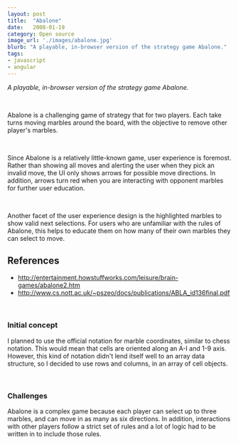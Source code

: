 ```yaml
---
layout: post
title:  "Abalone"
date:   2008-01-19
category: Open source
image_url: './images/abalone.jpg'
blurb: "A playable, in-browser version of the strategy game Abalone."
tags:
- javascript
- angular
---
```


_A playable, in-browser version of the strategy game Abalone._

&nbsp;

Abalone is a challenging game of strategy that for two players. Each take turns moving marbles around the board, with the objective to remove other player's marbles.

&nbsp;

Since Abalone is a relatively little-known game, user experience is foremost. Rather than showing all moves and alerting the user when they pick an invalid move, the UI only shows arrows for possible move directions. In addition, arrows turn red when you are interacting with opponent marbles for further user education.

&nbsp;

Another facet of the user experience design is the highlighted marbles to show valid next selections. For users who are unfamiliar with the rules of Abalone, this helps to educate them on how many of their own marbles they can select to move.

## References

+ http://entertainment.howstuffworks.com/leisure/brain-games/abalone2.htm
+ http://www.cs.nott.ac.uk/~pszeo/docs/publications/ABLA_id136final.pdf

&nbsp;

### Initial concept
I planned to use the official notation for marble coordinates, similar to chess notation. This would mean that cells are oriented along an A-I and 1-9 axis. However, this kind of notation didn't lend itself well to an array data structure, so I decided to use rows and columns, in an array of cell objects.

&nbsp;

### Challenges
Abalone is a complex game because each player can select up to three marbles, and can move in as many as six directions. In addition, interactions with other players follow a strict set of rules and a lot of logic had to be written in to include those rules.
